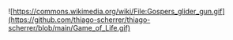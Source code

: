 

![https://commons.wikimedia.org/wiki/File:Gospers_glider_gun.gif](https://github.com/thiago-scherrer/thiago-scherrer/blob/main/Game_of_Life.gif)
